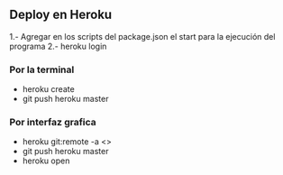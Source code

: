 ## Deploy en Heroku
1.- Agregar en los scripts del package.json el start para la ejecución del programa
2.- heroku login

### Por la terminal
- heroku create
- git push heroku master


### Por interfaz grafica
- heroku git:remote -a <<name-app>>
- git push heroku master
- heroku open
